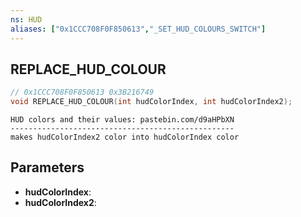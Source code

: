 ```yaml
---
ns: HUD
aliases: ["0x1CCC708F0F850613","_SET_HUD_COLOURS_SWITCH"]
---
```

## REPLACE_HUD_COLOUR

```c
// 0x1CCC708F0F850613 0x3B216749
void REPLACE_HUD_COLOUR(int hudColorIndex, int hudColorIndex2);
```

```
HUD colors and their values: pastebin.com/d9aHPbXN  
--------------------------------------------------  
makes hudColorIndex2 color into hudColorIndex color  
```

## Parameters
* **hudColorIndex**: 
* **hudColorIndex2**: 

